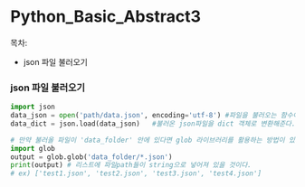 # Python_Basic_Abstract3

목차:

- json 파일 불러오기



### json 파일 불러오기

```python
import json
data_json = open('path/data.json', encoding='utf-8') #파일을 불러오는 함수이다. utf-8 인코딩을 활용하여 불러온다.
data_dict = json.load(data_json)   #불러온 json파일을 dict 객체로 변환해준다.

# 만약 불러올 파일이 'data_folder' 안에 있다면 glob 라이브러리를 활용하는 방법이 있다.
import glob
output = glob.glob('data_folder/*.json')
print(output) # 리스트에 파일path들이 string으로 넣어져 있을 것이다.
# ex) ['test1.json', 'test2.json', 'test3.json', 'test4.json']
```


